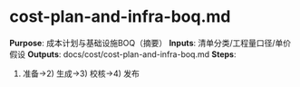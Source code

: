 # cost-plan-and-infra-boq.md

**Purpose**: 成本计划与基础设施BOQ（摘要）
**Inputs**: 清单分类/工程量口径/单价假设
**Outputs**: docs/cost/cost-plan-and-infra-boq.md
**Steps**:

1. 准备→2) 生成→3) 校核→4) 发布
